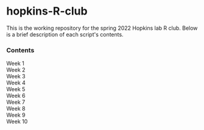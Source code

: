 # hopkins-R-club

This is the working repository for the spring 2022 Hopkins lab R club.
Below is a brief description of each script's contents.

### Contents
Week 1\
Week 2\
Week 3\
Week 4\
Week 5\
Week 6\
Week 7\
Week 8\
Week 9\
Week 10
